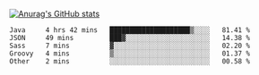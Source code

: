 [![Anurag's GitHub stats](https://github-readme-stats.vercel.app/api?username=sebasphere&count_private=true&theme=tokyonight)](https://github.com/anuraghazra/github-readme-stats)

<!--START_SECTION:waka-->
```text
Java     4 hrs 42 mins   ████████████████████▒░░░░   81.41 % 
JSON     49 mins         ███▓░░░░░░░░░░░░░░░░░░░░░   14.38 % 
Sass     7 mins          ▓░░░░░░░░░░░░░░░░░░░░░░░░   02.20 % 
Groovy   4 mins          ▒░░░░░░░░░░░░░░░░░░░░░░░░   01.37 % 
Other    2 mins          ░░░░░░░░░░░░░░░░░░░░░░░░░   00.58 % 
```
<!--END_SECTION:waka-->

